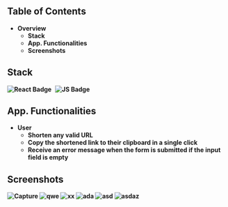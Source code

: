 ## Table of Contents
* <strong>Overview</strong>
    * <strong>Stack</strong>
    * <strong>App. Functionalities
    * <strong>Screenshots</strong>
## Stack
<div id="badges" style="display: flex; justify-content: start;">
        <img src="https://img.shields.io/badge/React-white?style=for-the-badge&logo=react&logoColor=blue" alt="React Badge"/>
        <img style="margin-left: 0.5rem;" src="https://img.shields.io/badge/JavaScript-white?style=for-the-badge&logo=javascript&logoColor=##ECD53F" alt="JS Badge"/>
    </div>
    
## App. Functionalities
* User
  * Shorten any valid URL
  * Copy the shortened link to their clipboard in a single click
  * Receive an error message when the form is submitted if the input field is empty
## Screenshots
![Capture](https://user-images.githubusercontent.com/89903372/218209840-c5a9e445-664e-4f1d-87eb-c8fe5e61cb02.PNG)
![qwe](https://user-images.githubusercontent.com/89903372/218209826-df849dec-a936-4b28-84c5-d852fb558678.PNG)
![xx](https://user-images.githubusercontent.com/89903372/218209831-40bac051-4b7d-4e93-885f-f9c01b4eebb0.PNG)
![ada](https://user-images.githubusercontent.com/89903372/218209833-bb1a44a6-5845-46f9-9c0e-d0399c3d17b1.PNG)
![asd](https://user-images.githubusercontent.com/89903372/218209835-42d2b78d-9607-49ae-85ce-3231d99f7ba5.PNG)
![asdaz](https://user-images.githubusercontent.com/89903372/218209838-69b8ac08-69f9-489e-af95-bc28766d8d31.PNG)

